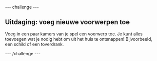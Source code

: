 --- challenge ---

## Uitdaging: voeg nieuwe voorwerpen toe

Voeg in een paar kamers van je spel een voorwerp toe. Je kunt alles toevoegen wat je nodig hebt om uit het huis te ontsnappen! Bijvoorbeeld, een schild of een toverdrank.

--- /challenge ---